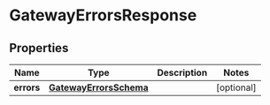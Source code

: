 

# GatewayErrorsResponse

## Properties

Name | Type | Description | Notes
------------ | ------------- | ------------- | -------------
**errors** | [**GatewayErrorsSchema**](GatewayErrorsSchema.md) |  |  [optional]



